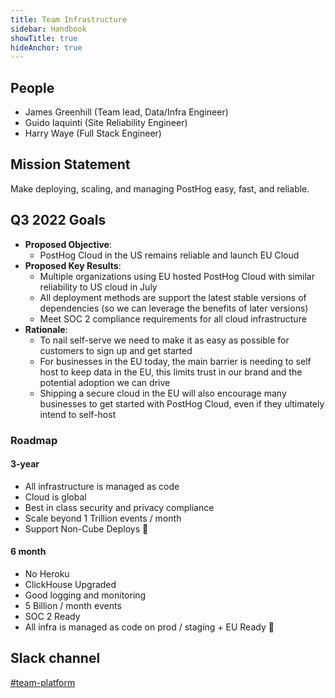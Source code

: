 ```yaml
---
title: Team Infrastructure
sidebar: Handbook
showTitle: true
hideAnchor: true
---
```


## People

- James Greenhill (Team lead, Data/Infra Engineer)
- Guido Iaquinti (Site Reliability Engineer)
- Harry Waye (Full Stack Engineer)

## Mission Statement
Make deploying, scaling, and managing PostHog easy, fast, and reliable.

## Q3 2022 Goals
* **Proposed Objective**:
    * PostHog Cloud in the US remains reliable and launch EU Cloud
* **Proposed Key Results**:
    * Multiple organizations using EU hosted PostHog Cloud with similar reliability to US cloud in July
    * All deployment methods are support the latest stable versions of dependencies (so we can leverage the benefits of later versions)
    * Meet SOC 2 compliance requirements for all cloud infrastructure
* **Rationale**:
    * To nail self-serve we need to make it as easy as possible for customers to sign up and get started
    * For businesses in the EU today, the main barrier is needing to self host to keep data in the EU, this limits trust in our brand and the potential adoption we can drive
    * Shipping a secure cloud in the EU will also encourage many businesses to get started with PostHog Cloud, even if they ultimately intend to self-host
  
### Roadmap

#### 3-year

- All infrastructure is managed as code
- Cloud is global
- Best in class security and privacy compliance
- Scale beyond 1 Trillion events / month
- Support Non-Cube Deploys 🤖

#### 6 month

- No Heroku
- ClickHouse Upgraded
- Good logging and monitoring
- 5 Billion / month events
- SOC 2 Ready
- All infra is managed as code on prod / staging + EU Ready 🎈

## Slack channel

[#team-platform](https://posthog.slack.com/archives/C01MM7VT7MG)
